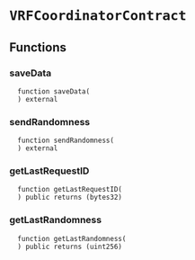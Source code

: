 # `VRFCoordinatorContract`




## Functions
### saveData
```solidity
  function saveData(
  ) external
```




### sendRandomness
```solidity
  function sendRandomness(
  ) external
```




### getLastRequestID
```solidity
  function getLastRequestID(
  ) public returns (bytes32)
```




### getLastRandomness
```solidity
  function getLastRandomness(
  ) public returns (uint256)
```




